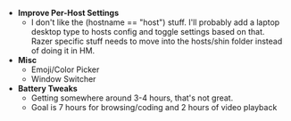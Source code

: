 -   **Improve Per-Host Settings**
    -   I don't like the (hostname == "host") stuff. I'll probably add a laptop desktop type to hosts config and toggle settings based on that. Razer specific stuff needs to move into the hosts/shin folder instead of doing it in HM.
-   **Misc**
    -   Emoji/Color Picker
    -   Window Switcher
-   **Battery Tweaks**
    -   Getting somewhere around 3-4 hours, that's not great.
    -   Goal is 7 hours for browsing/coding and 2 hours of video playback
